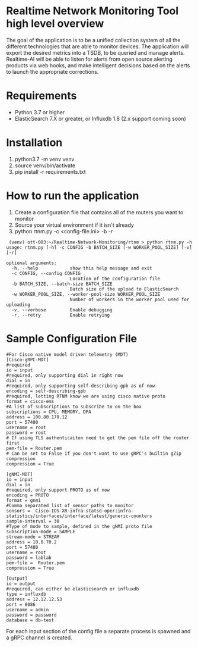 # Realtime Network Monitoring Tool high level overview
The goal of the application is to be a unified collection system of all the different technologies that are able to monitor devices.  The application will export the desired metrics into a TSDB, to be queried and manage alerts. Realtime-AI will be able to listen for alerts from open source alerting products via web hooks, and make intelligent decisions based on the alerts to launch the appropriate corrections. 

# Requirements
* Python 3.7 or higher 
* ElasticSearch 7.X or greater, or Influxdb 1.8 (2.x support coming soon)

# Installation 
1. python3.7 -m venv venv 
2. source venv/bin/activate 
3. pip install -r requirements.txt 

# How to run the application 
1. Create a configuration file that contains all of the routers you want to monitor
2. Source your virtual environment if it isn't already
3. python rtnm.py -c <config-file.ini> -b <batch size> -r <Retry if router is down or goes down>
 
```
 (venv) ott-003:~/Realtime-Network-Monitoring/rtnm > python rtnm.py -h
usage: rtnm.py [-h] -c CONFIG -b BATCH_SIZE [-w WORKER_POOL_SIZE] [-v] [-r]

optional arguments:
  -h, --help            show this help message and exit
  -c CONFIG, --config CONFIG
                        Location of the configuration file
  -b BATCH_SIZE, --batch-size BATCH_SIZE
                        Batch size of the upload to ElasticSearch
  -w WORKER_POOL_SIZE, --worker-pool-size WORKER_POOL_SIZE
                        Number of workers in the worker pool used for uploading
  -v, --verbose         Enable debugging
  -r, --retry           Enable retrying
 ```

  
# Sample Configuration File  
```
#For Cisco native model driven telemetry (MDT)
[Cisco-gRPC-MDT]
#required
io = input
#required, only supporting dial in right now
dial = in
#required, only supporting self-describing-gpb as of now
encoding = self-describing-gpb
#required, letting RTNM know we are using cisco native proto
format = cisco-ems
#A list of subscriptions to subscribe to on the box
subscriptions = CPU, MEMORY, DPA
address = 100.80.170.12
port = 57400
username = root
password = root
# If using TLS authenticaiton need to get the pem file off the router first
pem-file = Router.pem
# Can be set to False if you don't want to use gRPC's builtin gZip compression 
compression = True

[gNMI-MDT]
io = input
dial = in
#required, only support PROTO as of now
encoding = PROTO
format = gnmi
#Comma separated list of sensor paths to monitor
sensors =  Cisco-IOS-XR-infra-statsd-oper:infra-statistics/interfaces/interface/latest/generic-counters
sample-interval = 30
#Type of mode to sample, defined in the gNMI proto file
subscription-mode = SAMPLE
stream-mode = STREAM
address = 10.8.70.2
port = 57400
username = root
password = lablab
pem-file =  Router.pem
compression = True

[Output]
io = output
#required, can either be elasticsearch or influxdb
type = influxdb
address = 12.12.12.53
port = 8086
username = admin
password = password
database = db-test

```
For each input section of the config file a separate process is spawned and a gRPC channel is created.

